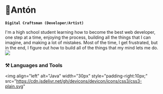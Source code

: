 # 🥊Antón

**`Digital Craftsman (Developer/Artist)`**

I'm a high school student learning how to become the best web developer, one step at a time, enjoying the process, building all the things that I can imagine, and making a lot of mistakes. Most of the time, I get frustrated, but in the end, I figure out how to build all of the things that my mind lets me do.
<img src="https://media.tenor.com/EWK7r_mIp5AAAAAd/ippo.gif"/>

### ⚒ Languages and Tools

<img align="left" alt="Java" width="30px" style="padding-right:10px;" src="https://cdn.jsdelivr.net/gh/devicons/devicon/icons/css3/css3-plain.svg"
